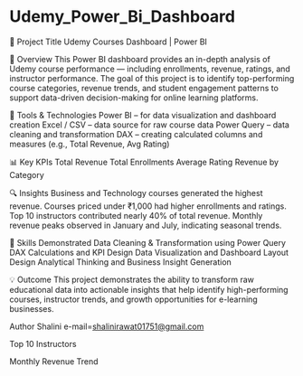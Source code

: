 # Udemy_Power_Bi_Dashboard

🎯 Project Title
Udemy Courses Dashboard | Power BI

📘 Overview
This Power BI dashboard provides an in-depth analysis of Udemy course performance — including enrollments, revenue, ratings, and instructor performance.
The goal of this project is to identify top-performing course categories, revenue trends, and student engagement patterns to support data-driven decision-making for online learning platforms.

🧰 Tools & Technologies
Power BI – for data visualization and dashboard creation
Excel / CSV – data source for raw course data
Power Query – data cleaning and transformation
DAX – creating calculated columns and measures (e.g., Total Revenue, Avg Rating)

📊 Key KPIs
Total Revenue
Total Enrollments
Average Rating
Revenue by Category

🔍 Insights
Business and Technology courses generated the highest revenue.
Courses priced under ₹1,000 had higher enrollments and ratings.
Top 10 instructors contributed nearly 40% of total revenue.
Monthly revenue peaks observed in January and July, indicating seasonal trends.

🧠 Skills Demonstrated
Data Cleaning & Transformation using Power Query
DAX Calculations and KPI Design
Data Visualization and Dashboard Layout Design
Analytical Thinking and Business Insight Generation

💡 Outcome
This project demonstrates the ability to transform raw educational data into actionable insights that help identify high-performing courses, instructor trends, and growth opportunities for e-learning businesses.

Author
Shalini
e-mail=shalinirawat01751@gmail.com

Top 10 Instructors

Monthly Revenue Trend
